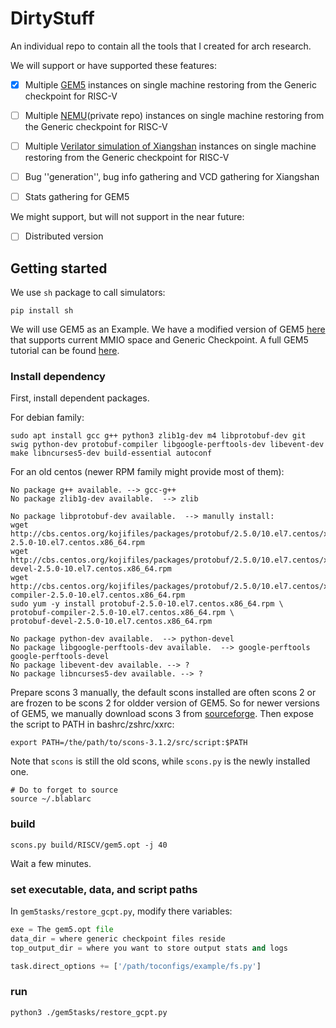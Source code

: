 # DirtyStuff
An individual repo to contain all the tools that I created for arch research.

We will support or have supported these features:

- [X] Multiple [GEM5](https://github.com/RISCVERS/GEM5-GCPT) instances on single machine restoring from the Generic checkpoint for RISC-V
- [ ] Multiple [NEMU](https://github.com/RISCVERS/NEMU)(private repo) instances on single machine restoring from the Generic checkpoint for RISC-V
- [ ] Multiple [Verilator simulation of Xiangshan](https://github.com/RISCVERS/XiangShan) instances on single machine restoring from the Generic checkpoint for RISC-V
- [ ] Bug ''generation'', bug info gathering and VCD gathering for Xiangshan
- [ ] Stats gathering for GEM5


We might support, but will not support in the near future:

- [ ] Distributed version


## Getting started

We use `sh` package to call simulators:
``` shell
pip install sh
```

We will use GEM5 as an Example. We have a modified version of GEM5 [here](https://github.com/RISCVERS/GEM5-GCPT) that supports current MMIO space and Generic Checkpoint.
A full GEM5 tutorial can be found [here](http://learning.gem5.org/).

### Install dependency
First, install dependent packages.

For debian family:
``` shell
sudo apt install gcc g++ python3 zlib1g-dev m4 libprotobuf-dev git swig python-dev protobuf-compiler libgoogle-perftools-dev libevent-dev make libncurses5-dev build-essential autoconf
```

For an old centos (newer RPM family might provide most of them):
``` shell
No package g++ available. --> gcc-g++
No package zlib1g-dev available.  --> zlib

No package libprotobuf-dev available.  --> manully install:
wget http://cbs.centos.org/kojifiles/packages/protobuf/2.5.0/10.el7.centos/x86_64/protobuf-2.5.0-10.el7.centos.x86_64.rpm
wget http://cbs.centos.org/kojifiles/packages/protobuf/2.5.0/10.el7.centos/x86_64/protobuf-devel-2.5.0-10.el7.centos.x86_64.rpm
wget http://cbs.centos.org/kojifiles/packages/protobuf/2.5.0/10.el7.centos/x86_64/protobuf-compiler-2.5.0-10.el7.centos.x86_64.rpm
sudo yum -y install protobuf-2.5.0-10.el7.centos.x86_64.rpm \
protobuf-compiler-2.5.0-10.el7.centos.x86_64.rpm \
protobuf-devel-2.5.0-10.el7.centos.x86_64.rpm

No package python-dev available.  --> python-devel
No package libgoogle-perftools-dev available.  --> google-perftools google-perftools-devel
No package libevent-dev available. --> ?
No package libncurses5-dev available. --> ?
```

Prepare scons 3 manually, the default scons installed are often scons 2 or are frozen to be scons 2 for oldder version of GEM5. So for newer versions of GEM5, we manually download scons 3 from [sourceforge](https://sourceforge.net/projects/scons/files/scons/3.1.2/).
Then expose the script to PATH in bashrc/zshrc/xxrc:
``` shell
export PATH=/the/path/to/scons-3.1.2/src/script:$PATH
```
Note that `scons` is still the old scons, while `scons.py` is the newly installed one.
``` shell
# Do to forget to source
source ~/.blablarc
```

### build
``` shell
scons.py build/RISCV/gem5.opt -j 40
```
Wait a few minutes.

### set executable, data, and script paths

In `gem5tasks/restore_gcpt.py`, modify there variables:

``` Python
exe = The gem5.opt file
data_dir = where generic checkpoint files reside
top_output_dir = where you want to store output stats and logs
```

``` Python
task.direct_options += ['/path/toconfigs/example/fs.py']
```

### run
``` shell
python3 ./gem5tasks/restore_gcpt.py
```
